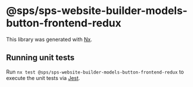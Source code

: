 # @sps/sps-website-builder-models-button-frontend-redux

This library was generated with [Nx](https://nx.dev).

## Running unit tests

Run `nx test @sps/sps-website-builder-models-button-frontend-redux` to execute the unit tests via [Jest](https://jestjs.io).
